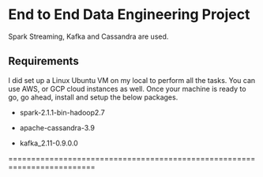 # End to End Data Engineering Project
 Spark Streaming, Kafka and Cassandra are used.


## Requirements

I did set up a Linux Ubuntu VM on my local to perform all the tasks. You can use AWS, or GCP cloud instances as well. Once your machine is ready to go, go ahead, install and setup the below packages.

- spark-2.1.1-bin-hadoop2.7

- apache-cassandra-3.9

- kafka_2.11-0.9.0.0

=========================================================================



